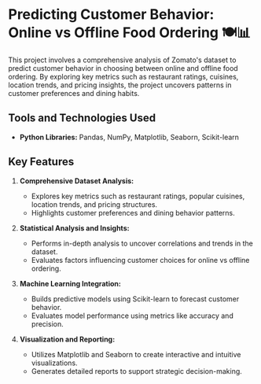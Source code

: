 # Predicting Customer Behavior: Online vs Offline Food Ordering 🍽️📊  

This project involves a comprehensive analysis of Zomato's dataset to predict customer behavior in choosing between online and offline food ordering. By exploring key metrics such as restaurant ratings, cuisines, location trends, and pricing insights, the project uncovers patterns in customer preferences and dining habits.  

## Tools and Technologies Used  
- **Python Libraries:** Pandas, NumPy, Matplotlib, Seaborn, Scikit-learn  

## Key Features  
1. **Comprehensive Dataset Analysis:**  
   - Explores key metrics such as restaurant ratings, popular cuisines, location trends, and pricing structures.  
   - Highlights customer preferences and dining behavior patterns.  

2. **Statistical Analysis and Insights:**  
   - Performs in-depth analysis to uncover correlations and trends in the dataset.  
   - Evaluates factors influencing customer choices for online vs offline ordering.  

3. **Machine Learning Integration:**  
   - Builds predictive models using Scikit-learn to forecast customer behavior.  
   - Evaluates model performance using metrics like accuracy and precision.  

4. **Visualization and Reporting:**  
   - Utilizes Matplotlib and Seaborn to create interactive and intuitive visualizations.  
   - Generates detailed reports to support strategic decision-making.  
